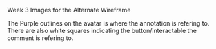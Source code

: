 Week 3 Images for the Alternate Wireframe

The Purple outlines on the avatar is where the annotation is refering to. There are also white squares indicating the button/interactable the comment is refering to.
